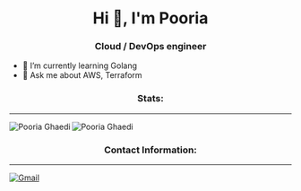 <h1 align="center">Hi 👋, I'm Pooria </h1>
<h3 align="center">Cloud / DevOps engineer</h3>

- 🌱 I’m currently learning Golang
- 💬 Ask me about AWS, Terraform

<h3 align="center"> Stats: </h3>
<hr>
<row>

<p><img align="left" src="https://github-readme-stats.vercel.app/api?username=pooriaghaedi&show_icons=true&locale=en" alt="Pooria Ghaedi" /></p>

<p><img align="center" src="https://github-readme-stats.vercel.app/api/top-langs?username=pooriaghaedi&show_icons=true&locale=en&layout=compact" alt="Pooria Ghaedi" /></p>
</row>


<h3 align="center"> Contact Information: </h3>
<hr>

[![Gmail](https://img.shields.io/badge/Gmail-D14836?style=for-the-badge&logo=gmail&logoColor=white)](mailto:pooria.ghaedi@gmail.com)
